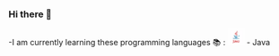 ### Hi there 👋

   -I am currently learning these programming languages :books: :
   <img src="https://github.com/yuri014/yuri014/blob/master/logo-java.jpg" width="30"> - Java
